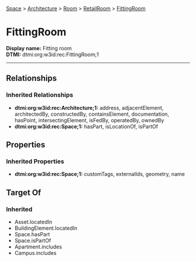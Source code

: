 [Space](../../../Space.md) > [Architecture](../../Architecture.md) > [Room](../Room.md) > [RetailRoom](RetailRoom.md) > [FittingRoom](.)
# FittingRoom

**Display name:** Fitting room<br />
**DTMI:** dtmi:org:w3id:rec:FittingRoom;1

---
## Relationships
### Inherited Relationships
* **dtmi:org:w3id:rec:Architecture;1:** address, adjacentElement, architectedBy, constructedBy, containsElement, documentation, hasPoint, intersectingElement, isFedBy, operatedBy, ownedBy
* **dtmi:org:w3id:rec:Space;1:** hasPart, isLocationOf, isPartOf
## Properties
### Inherited Properties
* **dtmi:org:w3id:rec:Space;1:** customTags, externalIds, geometry, name
## Target Of
### Inherited
* Asset.locatedIn
* BuildingElement.locatedIn
* Space.hasPart
* Space.isPartOf
* Apartment.includes
* Campus.includes
